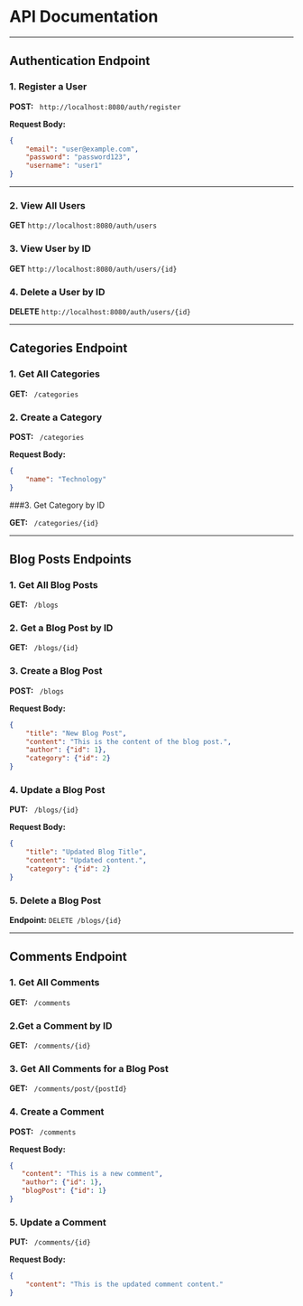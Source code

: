 # API Documentation

---

## Authentication Endpoint

### 1. Register a User

**POST:** ` http://localhost:8080/auth/register`

**Request Body:**

```json
{
    "email": "user@example.com",
    "password": "password123",
    "username": "user1"
}
```
---
### 2. View All Users
**GET** `http://localhost:8080/auth/users`

### 3. View User by ID
**GET** `http://localhost:8080/auth/users/{id}`

### 4. Delete a User by ID
**DELETE** `http://localhost:8080/auth/users/{id}`

---
## Categories Endpoint

### 1. Get All Categories

**GET:** ` /categories`

### 2. Create a Category

**POST:** ` /categories`

**Request Body:**

```json
{
    "name": "Technology"
}
```

###3. Get Category by ID

**GET:** ` /categories/{id}`

---

## Blog Posts Endpoints

### 1. Get All Blog Posts

**GET:** ` /blogs`

### 2. Get a Blog Post by ID

**GET:** ` /blogs/{id}`

### 3. Create a Blog Post

**POST:** ` /blogs`

**Request Body:**

```json
{
    "title": "New Blog Post",
    "content": "This is the content of the blog post.",
    "author": {"id": 1},
    "category": {"id": 2}
}
```

### 4. Update a Blog Post

**PUT:** ` /blogs/{id}`

**Request Body:**

```json
{
    "title": "Updated Blog Title",
    "content": "Updated content.",
    "category": {"id": 2}
}
```

### 5. Delete a Blog Post

**Endpoint:** `DELETE /blogs/{id}`

---

## Comments Endpoint

### 1. Get All Comments

**GET:** ` /comments`

###  2.Get a Comment by ID

**GET:** ` /comments/{id}`

### 3. Get All Comments for a Blog Post

**GET:** ` /comments/post/{postId}`

### 4. Create a Comment

**POST:** ` /comments`

**Request Body:**

```json
{
   "content": "This is a new comment",
   "author": {"id": 1},
   "blogPost": {"id": 1}
}
```

### 5. Update a Comment

**PUT:** ` /comments/{id}`

**Request Body:**

```json
{
    "content": "This is the updated comment content."
}
```

